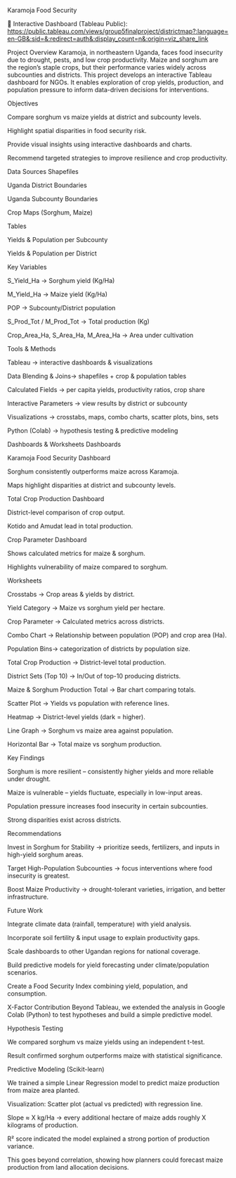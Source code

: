 Karamoja Food Security

🔗 Interactive Dashboard (Tableau Public): https://public.tableau.com/views/group5finalproject/districtmap?:language=en-GB&:sid=&:redirect=auth&:display_count=n&:origin=viz_share_link

Project Overview
Karamoja, in northeastern Uganda, faces food insecurity due to drought, pests, and low crop productivity. Maize and sorghum are the region’s staple crops, but their performance varies widely across subcounties and districts. This project develops an interactive Tableau dashboard for NGOs. It enables exploration of crop yields, production, and population pressure to inform data-driven decisions for interventions.

Objectives

Compare sorghum vs maize yields at district and subcounty levels.

Highlight spatial disparities in food security risk.

Provide visual insights using interactive dashboards and charts.

Recommend targeted strategies to improve resilience and crop productivity.

Data Sources
Shapefiles

Uganda District Boundaries

Uganda Subcounty Boundaries

Crop Maps (Sorghum, Maize)

Tables

Yields & Population per Subcounty

Yields & Population per District

Key Variables

S_Yield_Ha → Sorghum yield (Kg/Ha)

M_Yield_Ha → Maize yield (Kg/Ha)

POP → Subcounty/District population

S_Prod_Tot / M_Prod_Tot → Total production (Kg)

Crop_Area_Ha, S_Area_Ha, M_Area_Ha → Area under cultivation

Tools & Methods

Tableau → interactive dashboards & visualizations

Data Blending & Joins→ shapefiles + crop & population tables

Calculated Fields → per capita yields, productivity ratios, crop share

Interactive Parameters → view results by district or subcounty

Visualizations → crosstabs, maps, combo charts, scatter plots, bins, sets

Python (Colab) → hypothesis testing & predictive modeling

Dashboards & Worksheets
Dashboards

Karamoja Food Security Dashboard

Sorghum consistently outperforms maize across Karamoja.

Maps highlight disparities at district and subcounty levels.

Total Crop Production Dashboard

District-level comparison of crop output.

Kotido and Amudat lead in total production.

Crop Parameter Dashboard

Shows calculated metrics for maize & sorghum.

Highlights vulnerability of maize compared to sorghum.

Worksheets

Crosstabs → Crop areas & yields by district.

Yield Category → Maize vs sorghum yield per hectare.

Crop Parameter → Calculated metrics across districts.

Combo Chart → Relationship between population (POP) and crop area (Ha).

Population Bins→ categorization of districts by population size.

Total Crop Production → District-level total production.

District Sets (Top 10) → In/Out of top-10 producing districts.

Maize & Sorghum Production Total → Bar chart comparing totals.

Scatter Plot → Yields vs population with reference lines.

Heatmap → District-level yields (dark = higher).

Line Graph → Sorghum vs maize area against population.

Horizontal Bar → Total maize vs sorghum production.

Key Findings

Sorghum is more resilient – consistently higher yields and more reliable under drought.

Maize is vulnerable – yields fluctuate, especially in low-input areas.

Population pressure increases food insecurity in certain subcounties.

Strong disparities exist across districts.

Recommendations

Invest in Sorghum for Stability → prioritize seeds, fertilizers, and inputs in high-yield sorghum areas.

Target High-Population Subcounties → focus interventions where food insecurity is greatest.

Boost Maize Productivity → drought-tolerant varieties, irrigation, and better infrastructure.

Future Work

Integrate climate data (rainfall, temperature) with yield analysis.

Incorporate soil fertility & input usage to explain productivity gaps.

Scale dashboards to other Ugandan regions for national coverage.

Build predictive models for yield forecasting under climate/population scenarios.

Create a Food Security Index combining yield, population, and consumption.

X-Factor Contribution
Beyond Tableau, we extended the analysis in Google Colab (Python) to test hypotheses and build a simple predictive model.

Hypothesis Testing

We compared sorghum vs maize yields using an independent t-test.

Result confirmed sorghum outperforms maize with statistical significance.

Predictive Modeling (Scikit-learn)

We trained a simple Linear Regression model to predict maize production from maize area planted.

Visualization: Scatter plot (actual vs predicted) with regression line.

Slope ≈ X kg/Ha → every additional hectare of maize adds roughly X kilograms of production.

R² score indicated the model explained a strong portion of production variance.

This goes beyond correlation, showing how planners could forecast maize production from land allocation decisions.
